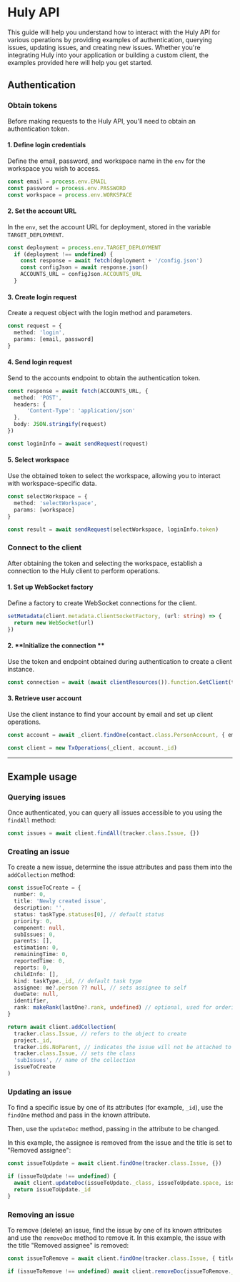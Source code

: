 # Huly API

This guide will help you understand how to interact with the Huly API for various operations by providing examples of authentication, querying issues, updating issues, and creating new issues. Whether you're integrating Huly into your application or building a custom client, the examples provided here will help you get started.


## Authentication

### Obtain tokens

Before making requests to the Huly API, you'll need to obtain an authentication token.

#### 1. **Define login credentials**
Define the email, password, and workspace name in the `env` for the workspace you wish to access.

```ts
const email = process.env.EMAIL
const password = process.env.PASSWORD
const workspace = process.env.WORKSPACE
```

#### 2. **Set the account URL**
In the `env`, set the account URL for deployment, stored in the variable `TARGET_DEPLOYMENT`.

```ts
const deployment = process.env.TARGET_DEPLOYMENT
  if (deployment !== undefined) {
    const response = await fetch(deployment + '/config.json')
    const configJson = await response.json()
    ACCOUNTS_URL = configJson.ACCOUNTS_URL
  }
```

#### 3. **Create login request** 
Create a request object with the login method and parameters.

```ts
const request = {
  method: 'login',
  params: [email, password]
}
```

#### 4. **Send login request** 
Send to the accounts endpoint to obtain the authentication token.

```ts
const response = await fetch(ACCOUNTS_URL, {
  method: 'POST',
  headers: {
      'Content-Type': 'application/json'
  },
  body: JSON.stringify(request)
})

const loginInfo = await sendRequest(request)
```

#### **5. Select workspace**
Use the obtained token to  select the workspace, allowing you to interact with workspace-specific data.

```ts
const selectWorkspace = {
  method: 'selectWorkspace',
  params: [workspace]
}

const result = await sendRequest(selectWorkspace, loginInfo.token)
```

### Connect to the client

After obtaining the token and selecting the workspace, establish a connection to the Huly client to perform operations.

#### 1. **Set up WebSocket factory** 
Define a factory to create WebSocket connections for the client.

```ts
setMetadata(client.metadata.ClientSocketFactory, (url: string) => {
  return new WebSocket(url)
})
```

#### 2. **Initialize the connection **

Use the token and endpoint obtained during authentication to create a client instance.

```ts
const connection = await (await clientResources()).function.GetClient(token.token as any, token.endpoint)
```

#### 3. **Retrieve user account** 
Use the client instance to find your account by email and set up client operations.

```ts
const account = await _client.findOne(contact.class.PersonAccount, { email })

const client = new TxOperations(_client, account._id)
```
---

## Example usage

### Querying issues
Once authenticated, you can query all issues accessible to you using the `findAll` method:

```ts
const issues = await client.findAll(tracker.class.Issue, {})
```
### Creating an issue
To create a new issue, determine the issue attributes and pass them into the `addCollection` method:

```ts
const issueToCreate = {
  number: 0,
  title: 'Newly created issue',
  description: '',
  status: taskType.statuses[0], // default status
  priority: 0,
  component: null,
  subIssues: 0,
  parents: [],
  estimation: 0,
  remainingTime: 0,
  reportedTime: 0,
  reports: 0,
  childInfo: [],
  kind: taskType._id, // default task type
  assignee: me?.person ?? null, // sets assignee to self
  dueDate: null,
  identifier,
  rank: makeRank(lastOne?.rank, undefined) // optional, used for ordering issues
}

return await client.addCollection(
  tracker.class.Issue, // refers to the object to create
  project._id, 
  tracker.ids.NoParent, // indicates the issue will not be attached to a parent document
  tracker.class.Issue, // sets the class
  'subIssues', // name of the collection
  issueToCreate
)
```

### Updating an issue
To find a specific issue by one of its attributes (for example, `_id`), use the `findOne` method and pass in the known attribute. 

Then, use the `updateDoc` method, passing in the attribute to be changed. 

In this example, the assignee is removed from the issue and the title is set to "Removed assignee":

```ts
const issueToUpdate = await client.findOne(tracker.class.Issue, {})

if (issueToUpdate !== undefined) {
  await client.updateDoc(issueToUpdate._class, issueToUpdate.space, issueToUpdate._id, { assignee: null, title: 'Removed assignee' })
  return issueToUpdate._id
}
```

### Removing an issue
To remove (delete) an issue, find the issue by one of its known attributes and use the `removeDoc` method to remove it. In this example, the issue with the title "Removed assignee" is removed:

```ts
const issueToRemove = await client.findOne(tracker.class.Issue, { title: 'Removed assignee' })

if (issueToRemove !== undefined) await client.removeDoc(issueToRemove._class, issueToRemove.space, issueToRemove._id)
```